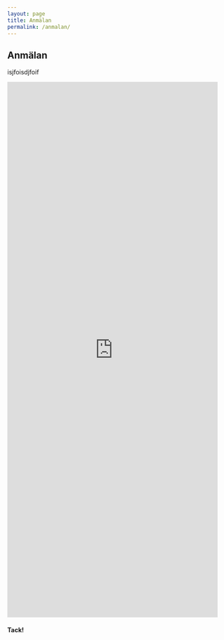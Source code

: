 ```yaml
---
layout: page
title: Anmälan
permalink: /anmalan/
---
```



## Anmälan
isjfoisdjfoif

<iframe src="https://docs.google.com/forms/d/e/1FAIpQLSew6i6Gxu7A-OyigZpUx7kKNky9EKE7QwD4Edt24xcBE63xNQ/viewform?embedded=true" width="95%" height="1221" frameborder="0" marginheight="0" marginwidth="0">Loading…</iframe>

#### Tack!
